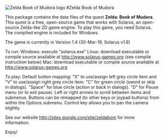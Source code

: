 ![Zelda Book of Mudora logo](data/logos/logo@2x.png)
#Zelda Book of Mudora

This package contains the data files of the quest **Zelda: Book of Mudora**.
This quest is a free, open-source game that works with Solarus,
an open-source Zelda-like 2D game engine.
To play this game, you need Solarus. The compiled engine is included for Windows.

The game is currently in Version 1.4 (30-Mar-19, Solarus v1.6)

To run:
  Windows: execute "solarus.exe"
  Linux: download executable or compile source available at http://www.solarus-games.org (see compile instruction below)
  Mac: download executable or compile source available at http://www.solarus-games.org

To play: Default button mapping:
  "X" to use/assign left grey circle item and "V" to use/assign right grey circle item.
  "C" for green circle (sword or skip in dialogs).
  "Space" for blue circle (action or back in dialogs).
  "D" for Pause menu (or to exit pause). Left or right arrows to scroll between items and submenus.
  Buttons can be remapped (to other keys or joypad buttons) from within the Options submenu.
  Control key allows you to pan the camera slightly.

See our website http://sites.google.com/site/zeldabom for more information.

Enjoy!